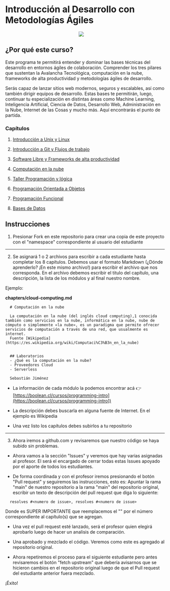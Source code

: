 # Introducción al Desarrollo con Metodologías Ágiles

<div style="display:flex;justify-content:center;max-width:50vw;">
<img src="https://res.cloudinary.com/boolean-spa/image/upload/v1589763530/html_tczgrv.jpg">
</div>

## ¿Por qué este curso?

Este programa te permitirá entender y dominar las bases técnicas del desarrollo en entornos ágiles de colaboración. Comprender los tres pilares que sustentan la Avalancha Tecnológica, computación en la nube, frameworks de alta productividad y metodologías ágiles de desarrollo.


Serás capaz de lanzar sitios web modernos, seguros y escalables, así como también dirigir equipos de desarrollo. Estas bases te permitirán, luego, continuar tu especialización en distintas áreas como Machine Learning, Inteligencia Artificial, Ciencia de Datos, Desarrollo Web, Administración en la Nube, Internet de las Cosas y mucho más. Aquí encontrarás el punto de partida.

### Capítulos

1. [Introducción a Unix y Linux](chapters/intro-linux.md)

2. [Introducción a Git y Flujos de trabajo](chapters/using-git.md)

3. [Software Libre y Frameworks de alta productividad](chapters/open-source-frameworks.md)

4. [Computación en la nube](chapters/cloud-computing.md)

5. [Taller Programación y lógica](chapters/programming-session.md)

6. [Programación Orientada a Objetos](chapters/object-oriented-programming.md)

7. [Programación Funcional](chapters/functional-programming.md)

8. [Bases de Datos](chapters/databases.md)


## Instrucciones
1. Presionar Fork en este repositorio para crear una copia de este proyecto con el "namespace" correspondiente al usuario del estudiante

---
2. Se asignará 1 o 2 archivos para escribir a cada estudiante hasta completar los 8 capítulos. 
Debemos usar el formato Markdown (¿Dónde aprenderlo? ¡En este mismo archivo!) para escribir el archivo que nos corresponda. 
En el archivo debemos escribir el titulo del capítulo, una descripción, la lista de los módulos y al final nuestro nombre.

Ejemplo:

**chapters/cloud-computing.md**
```
  # Computación en la nube

  La computación en la nube (del inglés cloud computing),1​ conocida también como servicios en la nube, informática en la nube, nube de cómputo o simplemente «la nube», es un paradigma que permite ofrecer servicios de computación a través de una red, que usualmente es internet. 
  Fuente [Wikipedia](https://es.wikipedia.org/wiki/Computaci%C3%B3n_en_la_nube)


  ## Laboratorios
  - ¿Qué es la computación en la nube?
  - Proveedores Cloud
  - Serverless

  Sebastián Jiménez
```

- La información de cada módulo la podemos encontrar acá 👉 [https://boolean.cl/cursos/programming-intro](https://boolean.cl/cursos/programming-intro])

- La descripción debes buscarla en alguna fuente de Internet. En el ejemplo es Wikipedia

- Una vez listo los capítulos debes subirlos a tu repositorio

---
3. Ahora iremos a github.com y revisaremos que nuestro código se haya subido sin problemas.
  - Ahora vamos a la sección "Issues" y veremos que hay varias asignadas al profesor. El será el encargado de cerrar todas estas Issues apoyado por el aporte de todos los estudiantes.

  - De forma coordinada y con el profesor iremos presionando el botón "Pull request" y seguiremos las instrucciones, esto es: Apuntar la rama "main" de nuestro repositorio a la rama "main" del repositorio original, escribir un texto de descripción del pull request que diga lo siguiente:
  ```
    resolves #<numero de issue>, resolves #<numero de issue>
  ```
  Donde es SUPER IMPORTANTE que reemplacemos el "<numero de issue>" por el número correspondiente al capítulo(s) que se agregan.

  - Una vez el pull request esté lanzado, será el profesor quien elegirá aprobarlo luego de hacer un analisis de comparación.
  - Una aprobado y mezclado el código. Veremos como este es agregado al repositorio original.

  - Ahora repetiremos el proceso para el siguiente estudiante pero antes revisaremos el botón "fetch upstream" que debería avisarnos que se hicieron cambios en el repositorio original luego de que el Pull request del estudiante anterior fuera mezclado.

  ¡Éxito!
